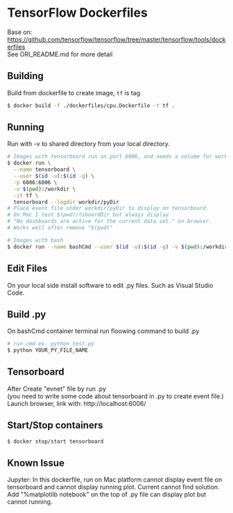 # TensorFlow Dockerfiles

Base on:
https://github.com/tensorflow/tensorflow/tree/master/tensorflow/tools/dockerfiles  
See ORI_README.md for more detail

## Building

Build from dockerfile to create image, `tf` is tag.

```bash
$ docker build -f ./dockerfiles/cpu.Dockerfile -t tf .
```

## Running

Run with -v to shared directory from your local directory.

```bash
# Images with tensorboard run on port 6006, and needs a volume for workdir
$ docker run \
  --name tensorboard \
  --user $(id -u):$(id -g) \
  -p 6006:6006 \
  -v $(pwd):/workdir \
  -it tf \
  tensorboard --logdir workdir/pyDir
# Place event file under workdir/pyDir to display on tensorboard.
# On Mac I test $(pwd)/tsboardDir but always display
# "No dashboards are active for the current data set." on browser.
# Works well after remove "$(pwd)"
```
```bash
# Images with bash
$ docker run --name bashCmd --user $(id -u):$(id -g) -v $(pwd):/workdir -it tf /bin/bash
```

## Edit Files

On your local side install software to edit .py files.
Such as Visual Studio Code.

## Build .py

On bashCmd container terminal run floowing command to build .py

```bash
# run cmd ex. python test.py
$ python YOUR_PY_FILE_NAME
```

## Tensorboard

After Create "evnet" file by run .py  
(you need to write some code about tensorboard in .py to create event file.)  
Launch browser, link with: http://localhost:6006/

## Start/Stop containers

```bash
$ docker stop/start tensorboard
```

## Known Issue

Jupyter: In this dockerfile, run on Mac platform cannot display event file on tensorboard
 and cannot display running plot. Current cannot find solution.
 Add "%matplotlib notebook" on the top of .py file can display plot but cannot running.